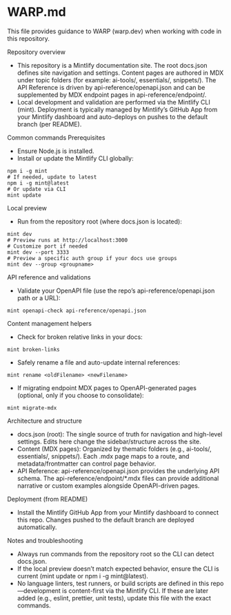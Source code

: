 # WARP.md

This file provides guidance to WARP (warp.dev) when working with code in this repository.

Repository overview
- This repository is a Mintlify documentation site. The root docs.json defines site navigation and settings. Content pages are authored in MDX under topic folders (for example: ai-tools/, essentials/, snippets/). The API Reference is driven by api-reference/openapi.json and can be supplemented by MDX endpoint pages in api-reference/endpoint/.
- Local development and validation are performed via the Mintlify CLI (mint). Deployment is typically managed by Mintlify’s GitHub App from your Mintlify dashboard and auto-deploys on pushes to the default branch (per README).

Common commands
Prerequisites
- Ensure Node.js is installed.
- Install or update the Mintlify CLI globally:

```
npm i -g mint
# If needed, update to latest
npm i -g mint@latest
# Or update via CLI
mint update
```

Local preview
- Run from the repository root (where docs.json is located):

```
mint dev
# Preview runs at http://localhost:3000
# Customize port if needed
mint dev --port 3333
# Preview a specific auth group if your docs use groups
mint dev --group <groupname>
```

API reference and validations
- Validate your OpenAPI file (use the repo’s api-reference/openapi.json path or a URL):

```
mint openapi-check api-reference/openapi.json
```

Content management helpers
- Check for broken relative links in your docs:

```
mint broken-links
```

- Safely rename a file and auto-update internal references:

```
mint rename <oldFilename> <newFilename>
```

- If migrating endpoint MDX pages to OpenAPI-generated pages (optional, only if you choose to consolidate):

```
mint migrate-mdx
```

Architecture and structure
- docs.json (root): The single source of truth for navigation and high-level settings. Edits here change the sidebar/structure across the site.
- Content (MDX pages): Organized by thematic folders (e.g., ai-tools/, essentials/, snippets/). Each .mdx page maps to a route, and metadata/frontmatter can control page behavior.
- API Reference: api-reference/openapi.json provides the underlying API schema. The api-reference/endpoint/*.mdx files can provide additional narrative or custom examples alongside OpenAPI-driven pages.

Deployment (from README)
- Install the Mintlify GitHub App from your Mintlify dashboard to connect this repo. Changes pushed to the default branch are deployed automatically.

Notes and troubleshooting
- Always run commands from the repository root so the CLI can detect docs.json.
- If the local preview doesn’t match expected behavior, ensure the CLI is current (mint update or npm i -g mint@latest).
- No language linters, test runners, or build scripts are defined in this repo—development is content-first via the Mintlify CLI. If these are later added (e.g., eslint, prettier, unit tests), update this file with the exact commands.
